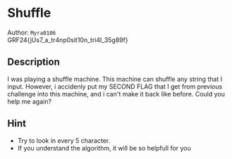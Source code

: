 # Shuffle

Author: `Myra0106` 
<br>
GRF24{jUs7_a_tr4np0sit10n_tri4l_35g89f}

## Description

I was playing a shuffle machine. This machine can shuffle any string that I input. However, i accidenly put my SECOND FLAG that I get from previous challenge into this machine, and i can't make it back like before. Could you help me again?

## Hint

- Try to look in every 5 character.
- If you understand the algorithm, it will be so helpfull for you